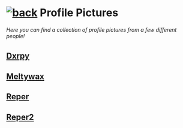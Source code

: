 #  [![back](https://cdn.discordapp.com/emojis/887168885747511396?size=32)](https://reper2.github.io/Downloadable-Files) Profile Pictures
###### Here you can find a collection of profile pictures from a few different people!

[Dxrpy](https://reper2.github.io/Downloadable-Files/pfp/Dxrpy)
---

[Meltywax](https://reper2.github.io/Downloadable-Files/pfp/Meltywax)
---

[Reper](https://reper2.github.io/Downloadable-Files/pfp/Reper)
---

[Reper2](https://reper2.github.io/Downloadable-Files/pfp/Reper2)
---
